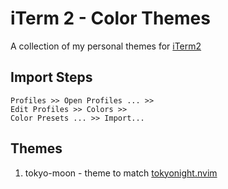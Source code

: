 # iTerm 2 - Color Themes

A collection of my personal themes for [iTerm2](https://iterm2.com/)


## Import Steps

```
Profiles >> Open Profiles ... >> 
Edit Profiles >> Colors >>
Color Presets ... >> Import...
```

## Themes

1. tokyo-moon - theme to match [tokyonight.nvim](https://github.com/folke/tokyonight.nvim)
